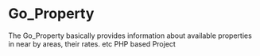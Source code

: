 # Go_Property
The Go_Property  basically provides information about available properties in near by areas, their rates. etc
PHP based Project
